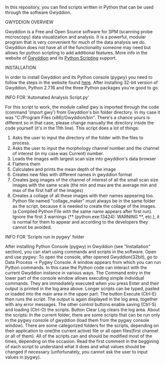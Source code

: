 In this repository, you can find scripts written in Python that can be used through the software Gwyddion.

GWYDDION OVERVIEW

Gwyddion is a Free and Open Source software for SPM (scanning probe microscopy) data visualization and analysis. It is a powerful, modular program that is very convenient for much of the data analysis we do. Gwyddion does not have all of the functionality someone may need but allows for python scripting to add additional features. More info in the website of [Gwyddion](http://gwyddion.net/) and its [Python Scripting](http://gwyddion.net/documentation/user-guide-en/pygwy.html) support.

INSTALLATION

In order to install Gwyddion and its Python console (pygwy) you need to follow the steps in the website found [here](http://gwyddion.net/documentation/user-guide-en/installation-ms-windows.html#installation-ms-windows-pygwy). After installing 32-bit version of Gwyddion, Python 2.7.16 and the three Python packages you're good to go.

INFO FOR 'Automated Analysis Script.py'

For this script to work, the module called gwy is imported through the code (command 'import gwy') from Gwyddion's bin folder directory.
In my case it was "C:/Program Files (x86)/Gwyddion/bin".
There's a chance yours is different so in that case, please change manually the directory inside the code yourself (it's in the 11th line).
This script does a lot of things:
1) Asks the user to input the directory of the folder with the files to process.
2) Asks the user to input the morphology channel number and the channel of interest (in my case was Current) number.
3) Loads the images with largest scan size into gwyddion's data browser
4) Flattens them
5) Calculates and prints the mean depth of the image
6) Creates new files with different names in gwyddion format
7) Creates jpeg images of the channel of interest of all the small scan size images with the same scale (the min and max are the average min and max of the first half of the images)
8) Creates a collage of all these images with their names appearing too.
Python file named "collage_maker" must always be in the same folder as the script, because it is needed to create the collage of the images. (a Compiled Python File with the same name appears after first run).
Ignore the first 3 warnings (** (python.exe:13424): WARNING **, etc.), it is normal for them to appear and according to the developers they cannot be avoided. 

INFO FOR 'Scripts run in pygwy' folder

After installing Python Console (pygwy) in Gwyddion (see "Installation" section), you can start using commands and scripts in the software.
Open and use pygwy:
To open the console, after opened Gwyddion(32bit), go to Data Process → Pygwy Console. A window appears from which you can run Python commands. In this case the Python code can interact with the current Gwyddion instance in various ways.
The Command entry in the lower part of the console window allows executing simple individual commands. They are immediately executed when you press Enter and their output is printed in the log area above.
Longer scripts can be typed, pasted or loaded into the main area in the upper part. The button Execute (Ctrl-E) then runs the script. The output is again displayed in the log area, together with any error messages. The other control buttons enable saving (Ctrl-S) and loading (Ctrl-O) the scripts. Button Clear Log clears the log area.
About the scripts:
In the current folder, there are some scripts that can be run only in the pygwy console of gwyddion (load them from the pygwy console window).
There are some categorized folders for the scripts, depending on their application to one(the current active) file or all open files(first channel or all of them).
All of the scripts can and should be modified most of the times, depending on the occasion.
Read the first comment in the beggining of each script to understand what it does and what values should be changed if necessary (unfortunately, you cannot ask the user to input values in pygwy).